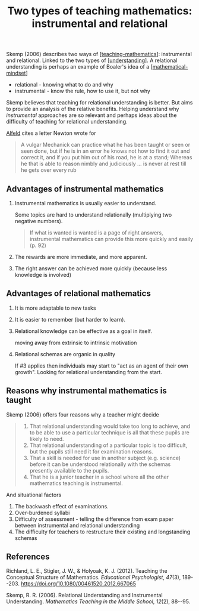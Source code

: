 ﻿---
title: 'Two types of teaching mathematics: instrumental and relational'
---
Skemp (2006) describes two ways of [[teaching-mathematics]]: instrumental and relational. Linked to the two types of [[understanding]]. A relational understanding is perhaps an example of Boaler's idea of a [[mathematical-mindset]]

- relational - knowing what to do and why
- instrumental - know the rule, how to use it, but not why

Skemp believes that teaching for relational understanding is better. But aims to provide an analysis of the relative benefits. Helping understand why _instrumental_ approaches are so relevant and perhaps ideas about the difficulty of teaching for relational understanding.

[Alfeld](http://www.math.utah.edu/~pa/math.html) cites a letter Newton wrote for

> A vulgar Mechanick can practice what he has been taught or seen or seen done, but if he is in an error he knows not how to find it out and correct it, and if you put him out of his road, he is at a stand; Whereas he that is able to reason nimbly and judiciously ... is never at rest till he gets over every rub

## Advantages of instrumental mathematics

1. Instrumental mathematics is usually easier to understand.

    Some topics are hard to understand relationally (multiplying two negative numbers). 
    
    > If what is wanted is wanted is a page of right answers, instrumental mathematics can provide this more quickly and easily (p. 92)

2. The rewards are more immediate, and more apparent.

3. The right answer can be achieved more quickly (because less knowledge is involved)

## Advantages of relational mathematics

1. It is more adaptable to new tasks

2. It is easier to remember (but harder to learn).

3. Relational knowledge can be effective as a goal in itself.

    moving away from extrinsic to intrinsic motivation

4. Relational schemas are organic in quality

    If #3 applies then individuals may start to "act as an agent of their own growth". Looking for relational understanding from the start.

## Reasons why instrumental mathematics is taught

Skemp (2006) offers four reasons why a teacher might decide

> 1. That relational understanding would take too long to achieve, and to be able to use a particular technique is all that these pupils are likely to need. 
> 2. That relational understanding of a particular topic is too difficult, but the pupils still need it for examination reasons. 
> 3. That a skill is needed for use in another subject (e.g. science) before it can be understood relationally with the schemas presently available to the pupils. 
> 4. That he is a junior teacher in a school where all the other mathematics teaching is instrumental.

And situational factors

1. The backwash effect of examinations.
2. Over-burdened syllabi
3. Difficulty of assessment - telling the difference from exam paper between instrumental and relational understanding
4. The difficulty for teachers to restructure their existing and longstanding schemas

## References

Richland, L. E., Stigler, J. W., & Holyoak, K. J. (2012). Teaching the Conceptual Structure of Mathematics. *Educational Psychologist*, *47*(3), 189--203. <https://doi.org/10.1080/00461520.2012.667065>

Skemp, R. R. (2006). Relational Understanding and Instrumental Understanding. *Mathematics Teaching in the Middle School*, *12*(2), 88--95.


[//begin]: # "Autogenerated link references for markdown compatibility"
[teaching-mathematics]: teaching-mathematics "Teaching Mathematics"
[understanding]: ../../Learning/understanding "Understanding"
[mathematical-mindset]: mathematical-mindset "Mathematical Mindset"
[//end]: # "Autogenerated link references"